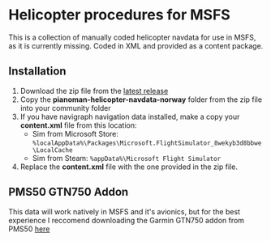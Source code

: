 # Helicopter procedures for MSFS

This is a collection of manually coded helicopter navdata for use in MSFS, as it is currently missing.
Coded in XML and provided as a content package.

## Installation

1. Download the zip file from the [latest release](https://github.com/Azchk/Helidata-Norway/releases)
2. Copy the **pianoman-helicopter-navdata-norway** folder from the zip file into your community folder
3. If you have navigraph navigation data installed, make a copy your **content.xml** file from this location:
    - Sim from Microsoft Store:
`%localAppData%\Packages\Microsoft.FlightSimulator_8wekyb3d8bbwe\LocalCache`
    - Sim from Steam:
`%appData%\Microsoft Flight Simulator`
4. Replace the **content.xml** file with the one provided in the zip file.

## PMS50 GTN750 Addon

This data will work natively in MSFS and it's avionics, but for the best experience I reccomend downloading the Garmin GTN750 addon from PMS50 [here](https://pms50.com/msfs/downloads/gtn750-basic/)
